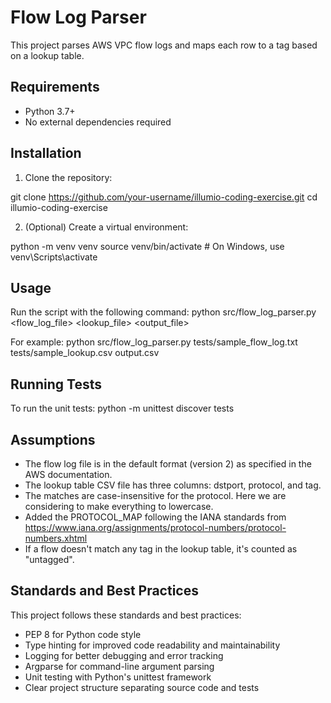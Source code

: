 # Flow Log Parser

This project parses AWS VPC flow logs and maps each row to a tag based on a lookup table.

## Requirements

- Python 3.7+
- No external dependencies required

## Installation

1. Clone the repository:

git clone https://github.com/your-username/illumio-coding-exercise.git
cd illumio-coding-exercise

2. (Optional) Create a virtual environment:

python -m venv venv
source venv/bin/activate # On Windows, use venv\Scripts\activate

## Usage

Run the script with the following command:
python src/flow_log_parser.py <flow_log_file> <lookup_file> <output_file>

For example:
python src/flow_log_parser.py tests/sample_flow_log.txt tests/sample_lookup.csv output.csv

## Running Tests

To run the unit tests:
python -m unittest discover tests


## Assumptions

- The flow log file is in the default format (version 2) as specified in the AWS documentation.
- The lookup table CSV file has three columns: dstport, protocol, and tag.
- The matches are case-insensitive for the protocol. Here we are considering to make everything to lowercase.
- Added the PROTOCOL_MAP following the IANA standards from https://www.iana.org/assignments/protocol-numbers/protocol-numbers.xhtml
- If a flow doesn't match any tag in the lookup table, it's counted as "untagged".

## Standards and Best Practices

This project follows these standards and best practices:
- PEP 8 for Python code style
- Type hinting for improved code readability and maintainability
- Logging for better debugging and error tracking
- Argparse for command-line argument parsing
- Unit testing with Python's unittest framework
- Clear project structure separating source code and tests